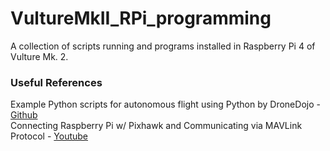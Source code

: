 # VultureMkII_RPi_programming
A collection of scripts running and programs installed in Raspberry Pi 4 of Vulture Mk. 2. 


### Useful References
 Example Python scripts for autonomous flight using Python by DroneDojo - [Github](https://github.com/dronedojo/droneProgrammingCourse/blob/master/dk/basic_template.py)
<br>
Connecting Raspberry Pi w/ Pixhawk and Communicating via MAVLink Protocol - [Youtube](https://www.youtube.com/watch?v=DGAB34fJQFc&t=593s)